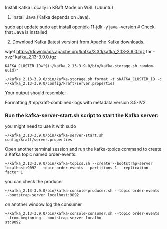 Install Kafka Locally in KRaft Mode on WSL (Ubuntu)

1.  Install Java (Kafka depends on Java).

sudo apt update
sudo apt install openjdk-11-jdk -y
java -version # Check that Java is installed

2.  Download Kafka (latest version) from Apache Kafka downloads.

wget https://downloads.apache.org/kafka/3.3.1/kafka_2.13-3.9.0.tgz
tar -xvzf kafka_2.13-3.9.0.tgz

```
KAFKA_CLUSTER_ID="$(~/kafka_2.13-3.9.0/bin/kafka-storage.sh random-uuid)"
```

```
~/kafka_2.13-3.9.0/bin/kafka-storage.sh format -t $KAFKA_CLUSTER_ID -c ~/kafka_2.13-3.9.0/config/kraft/server.properties
```

Your output should resemble:

Formatting /tmp/kraft-combined-logs with metadata.version 3.5-IV2.

### Run the kafka-server-start.sh script to start the Kafka server:

you might need to use it with sudo

```
~/kafka_2.13-3.9.0/bin/kafka-server-start.sh config/kraft/server.properties
```

Open another terminal session and run the kafka-topics command to create a Kafka topic named order-events:

```
~/kafka_2.13-3.9.0/bin/kafka-topics.sh --create --bootstrap-server localhost:9092 --topic order-events --partitions 1 --replication-factor 1
```

you can check the producer

```
~/kafka_2.13-3.9.0/bin/kafka-console-producer.sh --topic order-events --bootstrap-server localhost:9092

```

on another window log the consumer

```
~/kafka_2.13-3.9.0/bin/kafka-console-consumer.sh --topic order-events --from-beginning --bootstrap-server localho
st:9092

```
